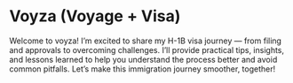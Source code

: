 # Voyza (Voyage + Visa)
Welcome to voyza! I’m excited to share my H-1B visa journey — from filing and approvals to overcoming challenges. I’ll provide practical tips, insights, and lessons learned to help you understand the process better and avoid common pitfalls. Let’s make this immigration journey smoother, together!
